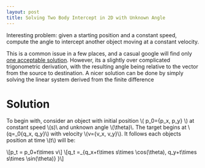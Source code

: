 ```yaml
---
layout: post
title: Solving Two Body Intercept in 2D with Unknown Angle
---
```

Interesting problem: given a starting position and a constant speed, compute the angle to intercept another object moving at a constant velocity. 

This is a common issue in a few places, and a casual google will find only [one acceptable solution](https://www.codeproject.com/Articles/990452/Interception-of-Two-Moving-Objects-in-D-Space). However, its a slightly over complicated trigonometric derivation, with the resulting angle being relative to the vector from the source to destination. 
A nicer solution can be done by simply solving the linear system derived from the finite difference 

# Solution
To begin with, consider an object with initial position \\( p_0=\{p_x, p_y\} \\) at constant speed \\(s)\\ and unknown angle \\(\theta)\\. The target begins at \\(q=_0\{q_x, q_y\}\\) with velocity \\(v=\{v_x, v_y\}\\). It follows each objects position at time \\(t\\) will be:

\\[p_t = p_0+t\times v\\]
\\[q_t =_\{q_x+t\times s\times \cos(\theta), q_y+t\times s\times \sin(\theta)\} \}\\]
